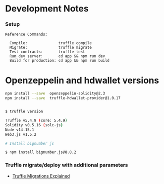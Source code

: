 # Development Notes

### Setup

```
Reference Commands:

  Compile:              truffle compile
  Migrate:              truffle migrate
  Test contracts:       truffle test
  Run dev server:       cd app && npm run dev
  Build for production: cd app && npm run build

```

# Openzeppelin and hdwallet versions

```bash
npm install --save  openzeppelin-solidity@2.3
npm install --save  truffle-hdwallet-provider@1.0.17
```

```bash

$ truffle version

Truffle v5.4.9 (core: 5.4.9)
Solidity v0.5.16 (solc-js)
Node v14.15.1
Web3.js v1.5.2

```

```bash
# Install bignumber js

$ npm install bignumber.js@8.0.2

```

### Truffle migrate/deploy with additional parameters

- [Truffle Migrations Explained](https://www.sitepoint.com/truffle-migrations-explained/)
